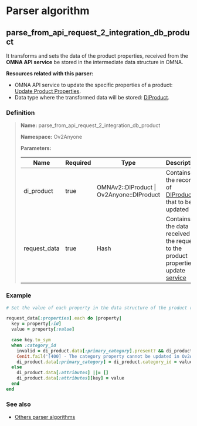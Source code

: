 # Parser algorithm
 
## parse_from_api_request_2_integration_db_product

It transforms and sets the data of the product properties, received from the **OMNA API service** be stored in 
the intermediate data structure in OMNA.

**Resources related with this parser:**

* OMNA API service to update the specific properties of a product: [Update Product Properties](//doc-api.omna.io/api-spec/index.html#operation/update_integration_product_beta_).
* Data type where the transformed data will be stored: [DIProduct](../data-types/DIProduct.md).
    
### Definition

> **Name:** parse_from_api_request_2_integration_db_product
> 
> **Namespace:** Ov2Anyone
>
> **Parameters:**
> 
> | Name | Required | Type | Description |
> | ---- | -------- | ---- | ----------- |
> | di_product | true | OMNAv2::DIProduct \| Ov2Anyone::DIProduct | Contains the record of [DIProduct](../data-types/DIProduct.md) that to be updated |
> | request_data | true | Hash | Contains the data received in the request to the product properties update [service](//doc-api.omna.io/api-spec/#operation/update_integration_product_beta_) |

### Example
```ruby
# Set the value of each property in the data structure of the product record corresponding to the integration.

request_data[:properties].each do |property|
  key = property[:id]
  value = property[:value]

  case key.to_sym
  when :category_id
    invalid = di_product.data[:primary_category].present? && di_product.data[:primary_category].to_s != value.to_s
    Cenit.fail('[400] - The category property cannot be updated in Ov2Anyone integrations.') if invalid
    di_product.data[:primary_category] = di_product.category_id = value.to_i
  else
    di_product.data[:attributes] ||= []
    di_product.data[:attributes][key] = value
  end
end
```

### See also
* [Others parser algorithms](overview?id=parse_from_api_request_2_integration_db_product)